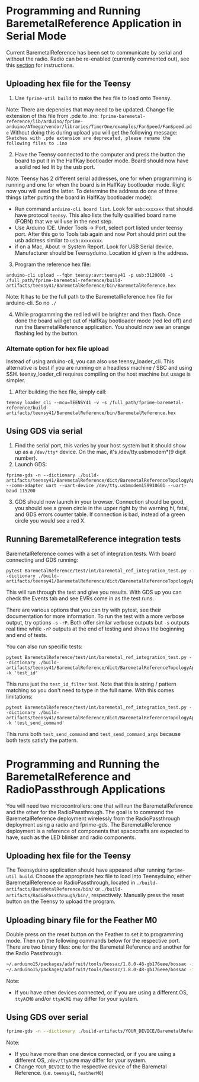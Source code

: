 # Programming and Running BaremetalReference Application in Serial Mode
Current BaremetalReference has been set to communicate by serial and without the radio. Radio can be re-enabled (currently commented out), see this [section](#programming-and-running-the-baremetalreference-and-radiopassthrough-applications) for instructions.

## Uploading hex file for the Teensy
1. Use `fprime-util build` to make the hex file to load onto Teensy.

Note: There are depencies that may need to be updated. Change file extension of this file from .pde to .ino: `fprime-baremetal-reference/lib/arduino/fprime-arduino/ATmega/vendor/libraries/TimerOne/examples/FanSpeed/FanSpeed.pde`
Without doing this during upload you will get the following message:
`Sketches with .pde extension are deprecated, please rename the following files to .ino`

2. Have the Teensy connected to the computer and press the button the board to put it in the HalfKay bootloader mode. Board should now have a solid red led lit by the usb port.

Note: Teensy has 2 different serial addresses, one for when programming is running and one for when the board is in HalfKay bootloader mode. Right now you will need the latter. To determine the address do one of three things (after putting the board in HalfKay bootloader mode):
- Run command `arduino-cli board list`. Look for `usb:xxxxxxx` that should have protocol `teensy`. This also lists the fully qualified board name (FQBN) that we will use in the next step.
- Use Arduino IDE. Under Tools -> Port, select port listed under teensy port. After this go to Tools tab again and now Port should print out the usb address similar to `usb:xxxxxxxx`.
- if on a Mac, About -> System Report. Look for USB Serial device. Manufacturer should be Teensyduino. Location id given is the address.

3. Program the reference hex file:
```
arduino-cli upload --fqbn teensy:avr:teensy41 -p usb:3120000 -i /full_path/fprime-baremetal-reference/build-artifacts/teensy41/BaremetalReference/bin/BaremetalReference.hex
```

Note: It has to be the full path to the BaremetalReference.hex file for arduino-cli. So no `./`

4. While programming the red led will be brighter and then flash. Once done the board will get out of HalfKay bootloader mode (red led off) and run the BaremetalReference application. You should now see an orange flashing led by the button.

### Alternate option for hex file upload
Instead of using arduino-cli, you can also use teensy_loader_cli. This alternative is best if you are running on a headless machine / SBC and using SSH. teensy_loader_cli requires compiling on the host machine but usage is simpler.

1. After building the hex file, simply call:
```
teensy_loader_cli --mcu=TEENSY41 -v -s /full_path/fprime-baremetal-reference/build-artifacts/teensy41/BaremetalReference/bin/BaremetalReference.hex
```

## Using GDS via serial
1. Find the serial port, this varies by your host system but it should show up as a `/dev/tty*` device. On the mac, it's /dev/tty.usbmodem*(9 digit number).
2. Launch GDS: 
```
fprime-gds -n --dictionary ./build-artifacts/teensy41/BaremetalReference/dict/BaremetalReferenceTopologyAppDictionary.xml --comm-adapter uart --uart-device /dev/tty.usbmodem159910601 --uart-baud 115200
```
3. GDS should now launch in your browser. Connection should be good, you should see a green circle in the upper right by the warning hi, fatal, and GDS errors counter table. If connection is bad, instead of a green circle you would see a red X.

## Running BaremetalReference integration tests
BaremetalReference comes with a set of integration tests. With board connecting and GDS running:
```
pytest BaremetalReference/test/int/baremetal_ref_integration_test.py --dictionary ./build-artifacts/teensy41/BaremetalReference/dict/BaremetalReferenceTopologyAppDictionary.xml
```
This will run through the test and give you results. With GDS up you can check the Events tab and see EVRs come in as the test runs.

There are various options that you can try with pytest, see their documentation for more information. To run the test with a more verbose output, try options `-s` `-rP`. Both offer similar verbose outputs but `-s` outputs real time while `-rP` outputs at the end of testing and shows the beginning and end of tests.

You can also run specific tests:
```
pytest BaremetalReference/test/int/baremetal_ref_integration_test.py --dictionary ./build-artifacts/teensy41/BaremetalReference/dict/BaremetalReferenceTopologyAppDictionary.xml -k 'test_id'
```
This runs just the `test_id_filter` test. Note that this is string / pattern matching so you don't need to type in the full name. With this comes limitations:
```
pytest BaremetalReference/test/int/baremetal_ref_integration_test.py --dictionary ./build-artifacts/teensy41/BaremetalReference/dict/BaremetalReferenceTopologyAppDictionary.xml -k 'test_send_command'
```
This runs both `test_send_command` and `test_send_command_args` because both tests satisfy the pattern.

# Programming and Running the BaremetalReference and RadioPassthrough Applications
You will need two microcontrollers: one that will run the BaremetalReference and the other for the RadioPassthrough. The goal is to command the BaremetalReference deployment wirelessly from the RadioPassthrough deployment using a radio and fprime-gds. The BaremetalReference deployment is a reference of components that spacecrafts are expected to have, such as the LED blinker and radio components.

## Uploading hex file for the Teensy
The Teensyduino application should have appeared after running `fprime-util build`. Choose the appropriate hex file to load into Teensyduino, either BaremetalReference or RadioPassthrough, located in `./build-artifacts/BareMetalReference/bin/` or `./build-artifacts/RadioPassthrough/bin/`, respectively. Manually press the reset button on the Teensy to upload the program.

## Uploading binary file for the Feather M0
Double press on the reset button on the Feather to set it to programming mode. Then run the following commands below for the respective port. There are two binary files: one for the Baremetal Reference and another for the Radio Passthrough. 
```sh
~/.arduino15/packages/adafruit/tools/bossac/1.8.0-48-gb176eee/bossac -i -d --port=ttyACM0 -U -i --offset=0x2000 -w -v ./build-artifacts/featherM0/RadioPassthrough/bin/RadioPassthrough.bin -R
~/.arduino15/packages/adafruit/tools/bossac/1.8.0-48-gb176eee/bossac -i -d --port=ttyACM1 -U -i --offset=0x2000 -w -v ./build-artifacts/featherM0/BaremetalReference/bin/BaremetalReference.bin -R

```
Note:
  - If you have other devices connected, or if you are using a different OS, `ttyACM0` and/or `ttyACM1` may differ for your system.

## Using GDS over serial
```sh
fprime-gds -n --dictionary ./build-artifacts/YOUR_DEVICE/BaremetalReference/dict/BaremetalReferenceTopologyAppDictionary.xml --comm-adapter uart --uart-device /dev/ttyACM0 --uart-baud 115200
```
Note:
  - If you have more than one device connected, or if you are using a different OS, `/dev/ttyACM0` may differ for your system.
  - Change `YOUR_DEVICE` to the respective device of the Baremetal Reference. (i.e. `teensy41`, `featherM0`)
